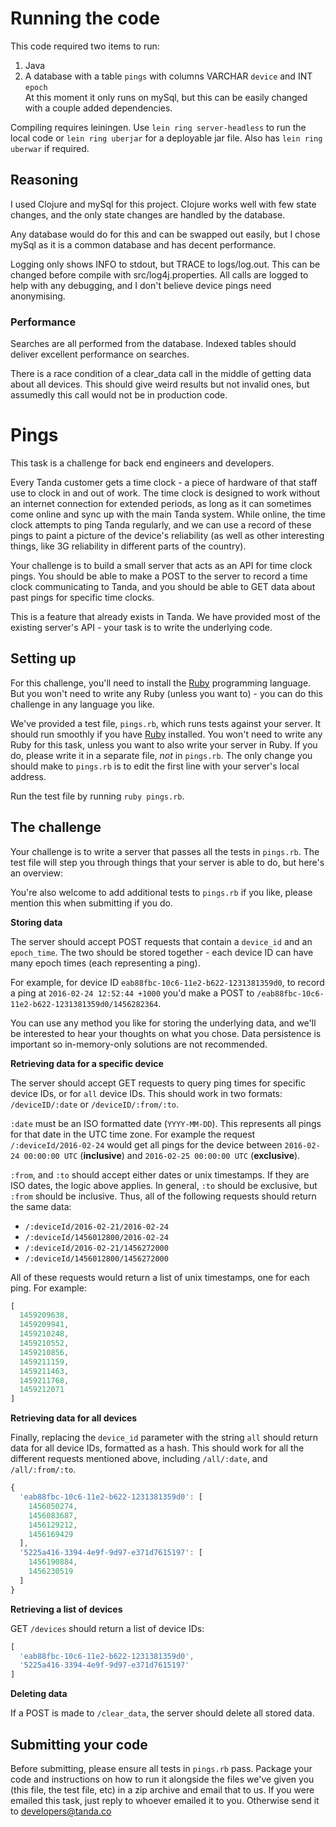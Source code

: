 # Running the code

This code required two items to run:  
1. Java  
2. A database with a table `pings` with columns VARCHAR `device` and INT `epoch`  
At this moment it only runs on mySql, but this can be easily changed with a couple added dependencies.

Compiling requires leiningen. Use `lein ring server-headless` to run the local code or `lein ring uberjar` for a deployable jar file. Also has `lein ring uberwar` if required.

## Reasoning

I used Clojure and mySql for this project. Clojure works well with few state changes, and the only state changes are handled by the database.

Any database would do for this and can be swapped out easily, but I chose mySql as it is a common database and has decent performance.

Logging only shows INFO to stdout, but TRACE to logs/log.out. This can be changed before compile with src/log4j.properties. All calls are logged to help with any debugging, and I don't believe device pings need anonymising.

### Performance

Searches are all performed from the database. Indexed tables should deliver excellent performance on searches.

There is a race condition of a clear_data call in the middle of getting data about all devices. This should give weird results but not invalid ones, but assumedly this call would not be in production code.

# Pings

This task is a challenge for back end engineers and developers.

Every Tanda customer gets a time clock - a piece of hardware of that staff use to clock in and out of work. The time clock is designed to work without an internet connection for extended periods, as long as it can sometimes come online and sync up with the main Tanda system. While online, the time clock attempts to ping Tanda regularly, and we can use a record of these pings to paint a picture of the device's reliability (as well as other interesting things, like 3G reliability in different parts of the country).

Your challenge is to build a small server that acts as an API for time clock pings. You should be able to make a POST to the server to record a time clock communicating to Tanda, and you should be able to GET data about past pings for specific time clocks.

This is a feature that already exists in Tanda. We have provided most of the existing server's API - your task is to write the underlying code.

## Setting up

For this challenge, you'll need to install the [Ruby](https://www.ruby-lang.org/en/) programming language. But you won't need to write any Ruby (unless you want to) - you can do this challenge in any language you like.

We've provided a test file, `pings.rb`, which runs tests against your server. It should run smoothly if you have [Ruby](https://www.ruby-lang.org/en/) installed. You won't need to write any Ruby for this task, unless you want to also write your server in Ruby. If you do, please write it in a separate file, *not* in `pings.rb`. The only change you should make to `pings.rb` is to edit the first line with your server's local address.

Run the test file by running `ruby pings.rb`.

## The challenge

Your challenge is to write a server that passes all the tests in `pings.rb`. The test file will step you through things that your server is able to do, but here's an overview:

You're also welcome to add additional tests to `pings.rb` if you like, please mention this when submitting if you do.

**Storing data**

The server should accept POST requests that contain a `device_id` and an `epoch_time`. The two should be stored together - each device ID can have many epoch times (each representing a ping).

For example, for device ID `eab88fbc-10c6-11e2-b622-1231381359d0`, to record a ping at `2016-02-24 12:52:44 +1000` you'd make a POST to `/eab88fbc-10c6-11e2-b622-1231381359d0/1456282364`.

You can use any method you like for storing the underlying data, and we'll be interested to hear your thoughts on what you chose. Data persistence is important so in-memory-only solutions are not recommended.

**Retrieving data for a specific device**

The server should accept GET requests to query ping times for specific device IDs, or for `all` device IDs. This should work in two formats: `/deviceID/:date` or `/deviceID/:from/:to`.

`:date` must be an ISO formatted date (`YYYY-MM-DD`). This represents all pings for that date in the UTC time zone. For example the request `/:deviceId/2016-02-24` would get all pings for the device between `2016-02-24 00:00:00 UTC` (**inclusive**) and `2016-02-25 00:00:00 UTC` (**exclusive**).

`:from`, and `:to` should accept either dates  or unix timestamps. If they are ISO dates, the logic above applies. In general, `:to` should be exclusive, but `:from` should be inclusive. Thus, all of the following requests should return the same data:

* `/:deviceId/2016-02-21/2016-02-24`
* `/:deviceId/1456012800/2016-02-24`
* `/:deviceId/2016-02-21/1456272000`
* `/:deviceId/1456012800/1456272000`

All of these requests would return a list of unix timestamps, one for each ping. For example:

```javascript
[
  1459209638,
  1459209941,
  1459210248,
  1459210552,
  1459210856,
  1459211159,
  1459211463,
  1459211768,
  1459212071
]
```

**Retrieving data for all devices**

Finally, replacing the `device_id` parameter with the string `all` should return data for all device IDs, formatted as a hash. This should work for all the different requests mentioned above, including `/all/:date`, and `/all/:from/:to`.

```javascript
{
  'eab88fbc-10c6-11e2-b622-1231381359d0': [
    1456050274,
    1456083687,
    1456129212,
    1456169429
  ],
  '5225a416-3394-4e9f-9d97-e371d7615197': [
    1456190884,
    1456230519
  ]
}
```

**Retrieving a list of devices**

GET `/devices` should return a list of device IDs:

```javascript
[
  'eab88fbc-10c6-11e2-b622-1231381359d0',
  '5225a416-3394-4e9f-9d97-e371d7615197'
]
```

**Deleting data**

If a POST is made to `/clear_data`, the server should delete all stored data.

## Submitting your code

Before submitting, please ensure all tests in `pings.rb` pass. Package your code and instructions on how to run it alongside the files we've given you (this file, the test file, etc) in a zip archive and email that to us. If you were emailed this task, just reply to whoever emailed it to you. Otherwise send it to developers@tanda.co
